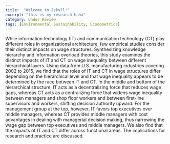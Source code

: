 ```yaml
---
title:  "Welcome to Jekyll!"
excerpt: "this is my research haha"
category: Under Review
tags: [Environmental Sustainability, Econometrics]
---
```


While information technology (IT) and communication technology (CT) play different roles in organizational architecture, few empirical studies consider their distinct impacts on wage structures. Synthesizing knowledge hierarchy and information overload theories, this study examines the distinct impacts of IT and CT on wage inequality between different hierarchical layers. Using data from U.S. manufacturing industries covering 2002 to 2015, we find that the roles of IT and CT in wage structures differ depending on the hierarchical level and that wage inequality appears to be determined by the race between IT and CT. In the middle and bottom of the hierarchical structure, IT acts as a decentralizing force that reduces wage gaps, whereas CT acts as a centralizing force that widens wage inequality between managers and shop floor workers and between first-line supervisors and workers, shifting decision authority upward. For the management group at the top, however, IT favors top executives over middle managers, whereas CT provides middle managers with cost advantages in dealing with managerial decision making, thus narrowing the wage gap between top executives and middle managers. We also find that the impacts of IT and CT differ across functional areas. The implications for research and practice are discussed.